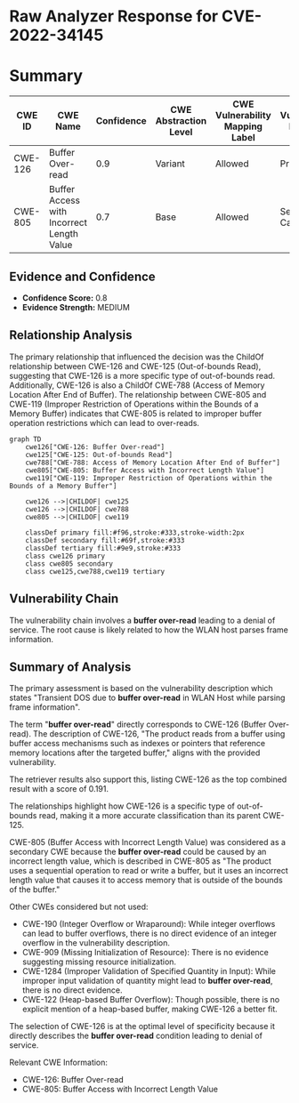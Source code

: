 # Raw Analyzer Response for CVE-2022-34145

# Summary
| CWE ID | CWE Name | Confidence | CWE Abstraction Level | CWE Vulnerability Mapping Label | CWE-Vulnerability Mapping Notes |
|---|---|---|---|---|---|
| CWE-126 | Buffer Over-read | 0.9 | Variant | Allowed | Primary CWE |
| CWE-805 | Buffer Access with Incorrect Length Value | 0.7 | Base | Allowed | Secondary Candidate |

## Evidence and Confidence

*   **Confidence Score:** 0.8
*   **Evidence Strength:** MEDIUM

## Relationship Analysis
The primary relationship that influenced the decision was the ChildOf relationship between CWE-126 and CWE-125 (Out-of-bounds Read), suggesting that CWE-126 is a more specific type of out-of-bounds read. Additionally, CWE-126 is also a ChildOf CWE-788 (Access of Memory Location After End of Buffer). The relationship between CWE-805 and CWE-119 (Improper Restriction of Operations within the Bounds of a Memory Buffer) indicates that CWE-805 is related to improper buffer operation restrictions which can lead to over-reads.

```mermaid
graph TD
    cwe126["CWE-126: Buffer Over-read"]
    cwe125["CWE-125: Out-of-bounds Read"]
    cwe788["CWE-788: Access of Memory Location After End of Buffer"]
    cwe805["CWE-805: Buffer Access with Incorrect Length Value"]
    cwe119["CWE-119: Improper Restriction of Operations within the Bounds of a Memory Buffer"]
    
    cwe126 -->|CHILDOF| cwe125
    cwe126 -->|CHILDOF| cwe788
    cwe805 -->|CHILDOF| cwe119
    
    classDef primary fill:#f96,stroke:#333,stroke-width:2px
    classDef secondary fill:#69f,stroke:#333
    classDef tertiary fill:#9e9,stroke:#333
    class cwe126 primary
    class cwe805 secondary
    class cwe125,cwe788,cwe119 tertiary
```

## Vulnerability Chain
The vulnerability chain involves a **buffer over-read** leading to a denial of service. The root cause is likely related to how the WLAN host parses frame information.

## Summary of Analysis
The primary assessment is based on the vulnerability description which states "Transient DOS due to **buffer over-read** in WLAN Host while parsing frame information".

The term "**buffer over-read**" directly corresponds to CWE-126 (Buffer Over-read). The description of CWE-126, "The product reads from a buffer using buffer access mechanisms such as indexes or pointers that reference memory locations after the targeted buffer," aligns with the provided vulnerability.

The retriever results also support this, listing CWE-126 as the top combined result with a score of 0.191.

The relationships highlight how CWE-126 is a specific type of out-of-bounds read, making it a more accurate classification than its parent CWE-125.

CWE-805 (Buffer Access with Incorrect Length Value) was considered as a secondary CWE because the **buffer over-read** could be caused by an incorrect length value, which is described in CWE-805 as "The product uses a sequential operation to read or write a buffer, but it uses an incorrect length value that causes it to access memory that is outside of the bounds of the buffer."

Other CWEs considered but not used:
* CWE-190 (Integer Overflow or Wraparound): While integer overflows can lead to buffer overflows, there is no direct evidence of an integer overflow in the vulnerability description.
* CWE-909 (Missing Initialization of Resource): There is no evidence suggesting missing resource initialization.
* CWE-1284 (Improper Validation of Specified Quantity in Input): While improper input validation of quantity might lead to **buffer over-read**, there is no direct evidence.
* CWE-122 (Heap-based Buffer Overflow): Though possible, there is no explicit mention of a heap-based buffer, making CWE-126 a better fit.

The selection of CWE-126 is at the optimal level of specificity because it directly describes the **buffer over-read** condition leading to denial of service.

Relevant CWE Information:
- CWE-126: Buffer Over-read
- CWE-805: Buffer Access with Incorrect Length Value